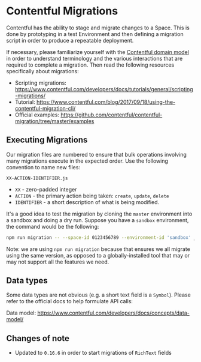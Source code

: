 # Contentful Migrations

Contentful has the ability to stage and migrate changes to a Space. This is done by prototyping in a test Environment and then defining a migration script in order to produce a repeatable deployment.

If necessary, please familiarize yourself with the [Contentful domain model](https://ctf-doc-app-branch-environments.netlify.com/developers/docs/concepts/domain-model/) in order to understand terminology and the various interactions that are required to complete a migration. Then read the following resources specifically about migrations:

- Scripting migrations: https://www.contentful.com/developers/docs/tutorials/general/scripting-migrations/
- Tutorial: https://www.contentful.com/blog/2017/09/18/using-the-contentful-migration-cli/
- Official examples: https://github.com/contentful/contentful-migration/tree/master/examples


## Executing Migrations

Our migration files are numbered to ensure that bulk operations involving many migrations execute in the expected order. Use the following convention to name new files:

```
XX-ACTION-IDENTIFIER.js
```

- `XX` - zero-padded integer
- `ACTION` - the primary action being taken: `create`, `update`, `delete`
- `IDENTIFIER` - a short description of what is being modified.

It's a good idea to test the migration by cloning the `master` environment into a sandbox and doing a dry run. Suppose you have a `sandbox` environment, the command would be the following:

```bash
npm run migration -- --space-id 0123456789 --environment-id 'sandbox' _migrations/01-create-keyFinancials.js
```

Note: we are using `npm run migration` because that ensures we all migrate using the same version, as opposed to a globally-installed tool that may or may not support all the features we need.

## Data types

Some data types are not obvious (e.g. a short text field is a `Symbol`). Please refer to the official docs to help formulate API calls:

Data model: https://www.contentful.com/developers/docs/concepts/data-model/


## Changes of note

- Updated to `0.16.6` in order to start migrations of `RichText` fields
